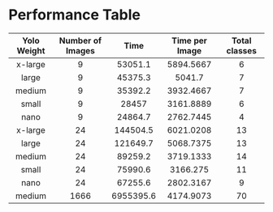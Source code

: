# Performance Table

| Yolo Weight | Number of Images | Time      | Time per Image | Total classes |
| :---------: | :--------------: | :-------: | :------------: | :-----------: |
| x-large     | 9                | 53051.1   | 5894.5667      | 6             |
| large       | 9                | 45375.3   | 5041.7         | 7             |
| medium      | 9                | 35392.2   | 3932.4667      | 7             |
| small       | 9                | 28457     | 3161.8889      | 6             |
| nano        | 9                | 24864.7   | 2762.7445      | 4             |
| x-large     | 24               | 144504.5  | 6021.0208      | 13            |
| large       | 24               | 121649.7  | 5068.7375      | 13            |
| medium      | 24               | 89259.2   | 3719.1333      | 14            |
| small       | 24               | 75990.6   | 3166.275       | 11            |
| nano        | 24               | 67255.6   | 2802.3167      | 9             |
| medium      | 1666             | 6955395.6 | 4174.9073      | 70            |